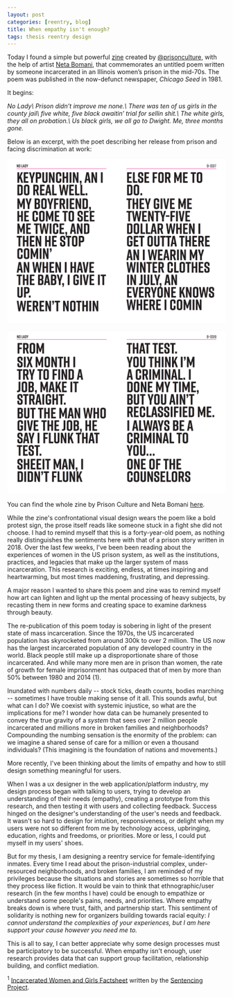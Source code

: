 ```yaml
---
layout: post
categories: [reentry, blog]
title: When empathy isn't enough?
tags: thesis reentry design
---
```


Today I found a simple but powerful [zine](http://www.usprisonculture.com/blog/wp-content/uploads/2018/02/nolady-unimposed-1.pdf) created by [@prisonculture](http://www.usprisonculture.com/blog/), with the help of artist [Neta Bomani](https://twitter.com/netabomani), that commemorates an untitled poem written by someone incarcerated in an Illinois women’s prison in the mid-70s. The poem was published in the now-defunct newspaper, *Chicago Seed* in 1981.

It begins:

*No Lady\\
Prison didn’t improve me none.\\
There was ten of us girls in the county jail\\
five white, five black awaitin’ trial for sellin shit.\\
The white girls, they all on probation.\\
Us black girls, we all go to Dwight. Me, three months gone.*

Below is an excerpt, with the poet describing her release from prison and facing discrimination at work:

![no lady poem](/images/posts/no-lady-exit.png "No Lady, on exiting prison")

![no lady poem](/images/posts/no-lady-job.png "No Lady, on discrimination")

You can find the whole zine by Prison Culture and Neta Bomani [here](http://www.usprisonculture.com/blog/wp-content/uploads/2018/02/nolady-unimposed-1.pdf).

While the zine's confrontational visual design wears the poem like a bold protest sign, the prose itself reads like someone stuck in a fight she did not choose. I had to remind myself that this is a forty-year-old poem, as nothing really distinguishes the sentiments here with that of a prison story written in 2018. Over the last few weeks, I've been been reading about the experiences of women in the US prison system, as well as the institutions, practices, and legacies that make up the larger system of mass incarceration. This research is exciting, endless, at times inspiring and heartwarming, but most times maddening, frustrating, and depressing.

A major reason I wanted to share this poem and zine was to remind myself how art can lighten and light up the mental processing of heavy subjects, by recasting them in new forms and creating space to examine darkness through beauty.

The re-publication of this poem today is sobering in light of the present state of mass incarceration. Since the 1970s, the US incarcerated population has skyrocketed from around 300k to over 2 million. The US now has the largest incarcerated population of any developed country in the world. Black people still make up a disproportionate share of those incarcerated. And while many more men are in prison than women, the rate of growth for female imprisonment has outpaced that of men by more than 50% between 1980 and 2014 (1).

Inundated with numbers daily -- stock ticks, death counts, bodies marching -- sometimes I have trouble making sense of it all. This sounds awful, but what can I do? We coexist with systemic injustice, so what are the implications for me? I wonder how data can be humanely presented to convey the true gravity of a *system* that sees over 2 million people incarcerated and millions more in broken families and neighborhoods? Compounding the numbing sensation is the enormity of the problem: can we imagine a shared sense of care for a million or even a thousand individuals? (This imagining is the foundation of nations and movements.)

More recently, I've been thinking about the limits of empathy and how to still design something meaningful for users.

When I was a ux designer in the web application/platform industry, my design process began with talking to users, trying to develop an understanding of their needs (empathy), creating a prototype from this research, and then testing it with users and collecting feedback. Success hinged on the designer's understanding of the user's needs and feedback. It wasn't so hard to design for intuition, responsiveness, or delight when my users were not so different from me by technology access, upbringing, education, rights and freedoms, or priorities. More or less, I could put myself in my users' shoes.

But for my thesis, I am designing a reentry service for female-identifying inmates. Every time I read about the prison-industrial complex, under-resourced neighborhoods, and broken families, I am reminded of my privileges because the situations and stories are sometimes so horrible that they process like fiction. It would be vain to think that ethnographic/user research (in the few months I have) could be enough to empathize or understand some people's pains, needs, and priorities. Where empathy breaks down is where trust, faith, and partnership start. This sentiment of solidarity is nothing new for organizers building towards racial equity: *I cannot understand the complexities of your experiences, but I am here support your cause however you need me to.*

This is all to say, I can better appreciate why some design processes must be participatory to be successful. When empathy isn't enough, user research provides data that can support group facilitation, relationship building, and conflict mediation.


<sup>1</sup> [Incarcerated Women and Girls Factsheet](https://www.sentencingproject.org/wp-content/uploads/2016/02/Incarcerated-Women-and-Girls.pdf) written by the [Sentencing Project](https://www.sentencingproject.org/).
